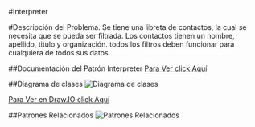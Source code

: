 #Interpreter

#Descripción del Problema.
Se tiene una libreta de contactos, la cual se necesita que se pueda ser filtrada.
Los contactos tienen un nombre, apellido, titulo y organización. 
todos los filtros deben funcionar para cualquiera de todos sus datos.


##Documentación del Patrón Interpreter
[Para Ver click Aquí](https://drive.google.com/open?id=1Vm8u6dvLYn-09j7PjfPZLc-q6H76BPcWZvbOafCqnAE)

##Diagrama de clases
![Diagrama de clases](https://lh3.googleusercontent.com/d/1GgGTyB-pDSXiRq_5w8N0j1O-0enN70Lx)

[Para Ver en Draw.IO click Aquí](https://drive.google.com/file/d/1GgGTyB-pDSXiRq_5w8N0j1O-0enN70Lx/view?usp=sharing)


##Patrones Relacionados
![Patrones Relacionados](https://lh3.googleusercontent.com/d/18wvYi0NxKRPTPr4Zp_Pe1fbHylQy6AlO)